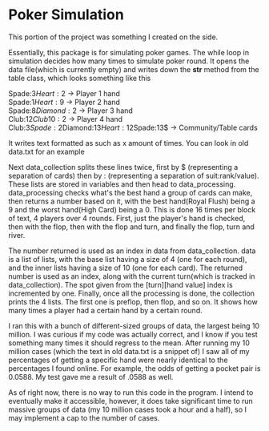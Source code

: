 # Poker Simulation

This portion of the project was something I created on the side.

Essentially, this package is for simulating poker games. The while loop in simulation decides how many times
to simulate poker round. It opens the data file(which is currently empty) and writes down the __str__ method
from the table class, which looks something like this

Spade:3$Heart:2$  -> Player 1 hand  
Spade:1$Heart:9$ -> Player 2 hand  
Spade:8$Diamond:2$ -> Player 3 hand  
Club:12$Club 10:2$ -> Player 4 hand  
Club:3$Spade:2$Diamond:13$Heart:12$Spade:13$ -> Community/Table cards  
  
It writes text formatted as such as x amount of times. You can look in old data.txt for an example
  
Next data_collection splits these lines twice, first by $ (representing a separation of cards) then by : (representing a
separation of suit:rank/value). These lists are stored in variables and then head to data_processing. data_processing
checks what's the best hand a group of cards can make, then returns a number based on it, with the best hand(Royal Flush)
being a 9 and the worst hand(High Card) being a 0. This is done 16 times per block of text, 4 players over 4 rounds. First,
just the player's hand is checked, then with the flop, then with the flop and turn, and finally the flop, turn and
river. 
  
The number returned is used as an index in data from data_collection. data is a list of lists, with the base list
having a size of 4 (one for each round), and the inner lists having a size of 10 (one for each card). The returned number
is used as an index, along with the current turn(which is tracked in data_collection). The spot given from the
[turn][hand value] index is incremented by one. Finally, once all the processing is done, the collection prints the 4
lists. The first one is preflop, then flop, and so on. It shows how many times a player had a certain hand by a certain 
round.
  
I ran this with a bunch of different-sized groups of data, the largest being 10 million. I was curious if my code was 
actually correct, and I know if you test something many times it should regress to the mean. After running my 10 million
cases (which the text in old data.txt is a snippet of) I saw all of my percentages of getting a specific hand
were nearly identical to the percentages I found online. For example, the odds of getting a pocket pair is 0.0588. My 
test gave me a result of .0588 as well. 
  
As of right now, there is no way to run this code in the program. I intend to eventually make it accessible, however, it does
take significant time to run massive groups of data (my 10 million cases took a hour and a half), so I may implement a cap
to the number of cases. 
